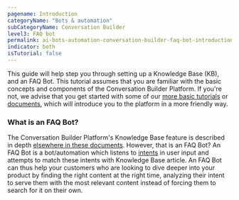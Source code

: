 ```yaml
---
pagename: Introduction
categoryName: "Bots & automation"
subCategoryName: Conversation Builder
level3: FAQ bot
permalink: ai-bots-automation-conversation-builder-faq-bot-introduction.html
indicator: both
isTutorial: false
---
```


This guide will help step you through setting up a Knowledge Base (KB), and an FAQ Bot. This tutorial assumes that you are familiar with the basic concepts and components of the Conversation Builder Platform. If you're not, we advise that you get started with some of our [more basic tutorials](conversation-builder-getting-started-hello-conversation-builder.html) or [documents](conversation-builder-overview-component-breakdown.html), which will introduce you to the platform in a more friendly way.

### What is an FAQ Bot?

The Conversation Builder Platform's Knowledge Base feature is described in depth [elsewhere in these documents](conversation-builder-knowledge-base-overview.html). However, that is an FAQ Bot? An FAQ Bot is a bot/automation which listens to [intents](conversation-builder-intent-builder-overview.html) in user input and attempts to match these intents with Knowledge Base article. An FAQ Bot can thus help your customers who are looking to dive deeper into your product by finding the right content at the right time, analyzing their intent to serve them with the most relevant content instead of forcing them to search for it on their own.
